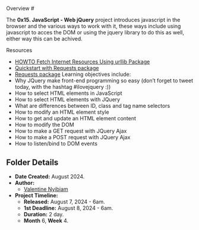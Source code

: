 #
Overview #

The **0x15. JavaScript - Web jQuery** project introduces javascript
in the browser and the various ways to work with it,
these ways include using javascript to acces the DOM or using
the jquery library to do this as well, either way this can be achived.

Resources
- [HOWTO Fetch Internet Resources Using urllib Package](https://docs.python.org/3/howto/urllib2.html)
- [Quickstart with Requests package](https://requests.readthedocs.io/en/latest/)
- [Requests package](https://pypi.org/project/requests/)
Learning objectives include:
- Why JQuery make front-end programming so easy (don’t forget to tweet today, with the hashtag #ilovejquery :))
- How to select HTML elements in JavaScript
- How to select HTML elements with JQuery
- What are differences between ID, class and tag name selectors
- How to modify an HTML element style
- How to get and update an HTML element content
- How to modify the DOM
- How to make a GET request with JQuery Ajax
- How to make a POST request with JQuery Ajax
- How to listen/bind to DOM events

## Folder Details ###
- **Date Created:** August 2024.
- **Author:**
	- [Valentine Nyibiam](https.//github.com/ValentineNyibiam)
- **Project Timeline:**
  - **Released:** August 7, 2024 - 6am.
  - **1st Deadline:** August 8, 2024 - 6am.
  - **Duration:** 2 day.
  - **Month** 6, **Week** 4.
